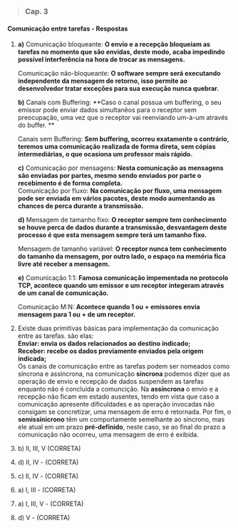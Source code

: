 >### Cap. 3
#### Comunicação entre tarefas - Respostas

1.  
     **a)** Comunicação bloqueante: **O envio e a recepção bloqueiam as tarefas no momento que são envidas, deste modo, acaba impedindo possível interferência na hora de trocar as mensagens.**  
     
     Comunicação não-bloqueante: **O software sempre será executando independente da mensagem de retorno, isso permite ao desenvolvedor tratar exceções para sua execução nunca quebrar.**
     
     **b)** Canais com Buffering: **Caso o canal possua um buffering, o seu emissor pode enviar dados simultanêos para o receptor sem preocupação, uma vez que o receptor vai reenviando um-à-um através do buffer. **  
     
     Canais sem Buffering: **Sem buffering, ocorreu exatamente o contrário, teremos uma comunicação realizada de forma direta, sem cópias intermediárias, o que ocasiona um professor mais rápido.**  
     
     **c)** Comunicação por mensagens: **Nesta comunicação as mensagens são enviadas por partes, mesmo sendo enviados por parte o recebimento é de forma completa.**  
     Comunicação por fluxo: **Na comunicação por fluxo, uma mensagem pode ser enviada em vários pacotes, deste modo aumentando as chances de perca durante a transmissão.**  
     
     **d)** Mensagem de tamanho fixo: **O receptor sempre tem conhecimento se houve perca de dados durante a transmissão, desvantagem deste processo é que esta mensagem sempre terá um tamanho fixo.**  
     
     Mensagem de tamanho variável: **O receptor nunca tem conhecimento do tamanho da mensagem, por outro lado, o espaço na memória fica livre até receber a mensagem.**  
     
     **e)** Comunicação 1:1: **Famosa comunicação impementada no protocolo TCP, acontece quando um emissor e um receptor integeram através de um canal de comunicação.**
     
     Comunicação M:N: **Acontece quando 1 ou + emissores envia mensagem para 1 ou + de um receptor.**

2. Existe duas primitivas básicas para implementação da comunicação entre as tarefas. são elas:  
    **Enviar: envia os dados relacionados ao destino indicado;**  
    **Receber: recebe os dados previamente enviados pela origem indicada;**  
 Os canais de comunicação entre as tarefas podem ser nomeados como síncrona e assíncrona, na comunicação **síncrona** podemos dizer que as operação de envio e recepção de dados suspendem as tarefas enquanto não é concluída a comuncição. Na **assíncrona** o envio e a recepção não ficam em estado ausentes, tendo em vista que caso a comunicação apresente dificuldades e as operação invocadas não consigam se concretizar, uma mensagem de erro é retornada. Por fim, o **semissínicrono** têm um comportamente semelhante ao síncrono, mas ele atual em um prazo **pré-definido**, neste caso, se ao final do prazo a comunicação não ocorreu, uma mensagem de erro é exibida.
3. b) II, III, V  (CORRETA)  
4. d) II, IV - (CORRETA)  
5. c) II, IV - (CORRETA) 
6. a) I, III - (CORRETA)  
7. a) I, III, V - (CORRETA)
8. d) V - (CORRETA)
